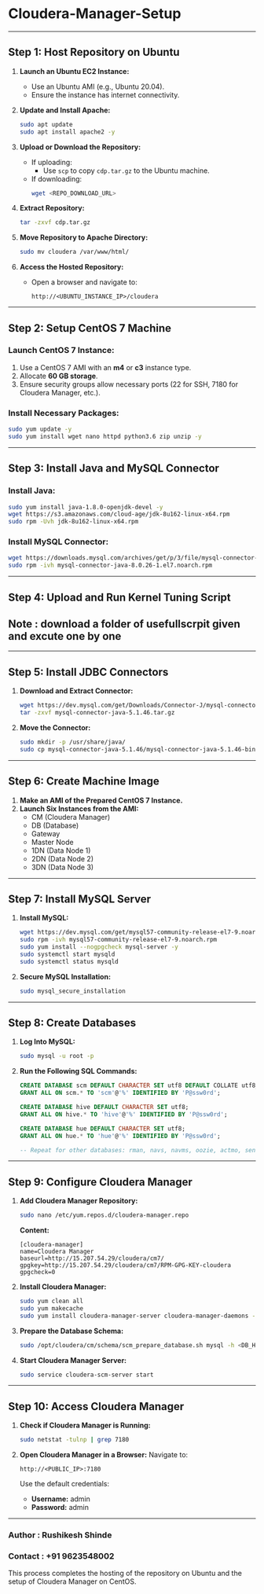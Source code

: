 # Cloudera-Manager-Setup
---

## **Step 1: Host Repository on Ubuntu**

1. **Launch an Ubuntu EC2 Instance:**
   - Use an Ubuntu AMI (e.g., Ubuntu 20.04).
   - Ensure the instance has internet connectivity.

2. **Update and Install Apache:**
   ```bash
   sudo apt update
   sudo apt install apache2 -y
   ```

3. **Upload or Download the Repository:**
   - If uploading:
     - Use `scp` to copy `cdp.tar.gz` to the Ubuntu machine.
   - If downloading:
     ```bash
     wget <REPO_DOWNLOAD_URL>
     ```

4. **Extract Repository:**
   ```bash
   tar -zxvf cdp.tar.gz
   ```

5. **Move Repository to Apache Directory:**
   ```bash
   sudo mv cloudera /var/www/html/
   ```

6. **Access the Hosted Repository:**
   - Open a browser and navigate to:
     ```
     http://<UBUNTU_INSTANCE_IP>/cloudera
     ```

---

## **Step 2: Setup CentOS 7 Machine**

### **Launch CentOS 7 Instance:**
1. Use a CentOS 7 AMI with an **m4** or **c3** instance type.
2. Allocate **60 GB storage**.
3. Ensure security groups allow necessary ports (22 for SSH, 7180 for Cloudera Manager, etc.).

### **Install Necessary Packages:**
```bash
sudo yum update -y
sudo yum install wget nano httpd python3.6 zip unzip -y
```

---

## **Step 3: Install Java and MySQL Connector**

### **Install Java:**
```bash
sudo yum install java-1.8.0-openjdk-devel -y
wget https://s3.amazonaws.com/cloud-age/jdk-8u162-linux-x64.rpm
sudo rpm -Uvh jdk-8u162-linux-x64.rpm
```

### **Install MySQL Connector:**
```bash
wget https://downloads.mysql.com/archives/get/p/3/file/mysql-connector-java-8.0.26-1.el7.noarch.rpm
sudo rpm -ivh mysql-connector-java-8.0.26-1.el7.noarch.rpm
```

---

## **Step 4: Upload and Run Kernel Tuning Script**
## Note : download a folder of usefullscrpit given and excute one by one 

---

## **Step 5: Install JDBC Connectors**

1. **Download and Extract Connector:**
   ```bash
   wget https://dev.mysql.com/get/Downloads/Connector-J/mysql-connector-java-5.1.46.tar.gz
   tar -zxvf mysql-connector-java-5.1.46.tar.gz
   ```

2. **Move the Connector:**
   ```bash
   sudo mkdir -p /usr/share/java/
   sudo cp mysql-connector-java-5.1.46/mysql-connector-java-5.1.46-bin.jar /usr/share/java/mysql-connector-java.jar
   ```

---

## **Step 6: Create Machine Image**

1. **Make an AMI of the Prepared CentOS 7 Instance.**
2. **Launch Six Instances from the AMI:**
   - CM (Cloudera Manager)
   - DB (Database)
   - Gateway
   - Master Node
   - 1DN (Data Node 1)
   - 2DN (Data Node 2)
   - 3DN (Data Node 3)

---

## **Step 7: Install MySQL Server**

1. **Install MySQL:**
   ```bash
   wget https://dev.mysql.com/get/mysql57-community-release-el7-9.noarch.rpm
   sudo rpm -ivh mysql57-community-release-el7-9.noarch.rpm
   sudo yum install --nogpgcheck mysql-server -y
   sudo systemctl start mysqld
   sudo systemctl status mysqld
   ```

2. **Secure MySQL Installation:**
   ```bash
   sudo mysql_secure_installation
   ```

---

## **Step 8: Create Databases**

1. **Log Into MySQL:**
   ```bash
   sudo mysql -u root -p
   ```

2. **Run the Following SQL Commands:**
   ```sql
   CREATE DATABASE scm DEFAULT CHARACTER SET utf8 DEFAULT COLLATE utf8_general_ci;
   GRANT ALL ON scm.* TO 'scm'@'%' IDENTIFIED BY 'P@ssw0rd';

   CREATE DATABASE hive DEFAULT CHARACTER SET utf8;
   GRANT ALL ON hive.* TO 'hive'@'%' IDENTIFIED BY 'P@ssw0rd';

   CREATE DATABASE hue DEFAULT CHARACTER SET utf8;
   GRANT ALL ON hue.* TO 'hue'@'%' IDENTIFIED BY 'P@ssw0rd';

   -- Repeat for other databases: rman, navs, navms, oozie, actmo, sentry, ranger
   ```

---

## **Step 9: Configure Cloudera Manager**

1. **Add Cloudera Manager Repository:**
   ```bash
   sudo nano /etc/yum.repos.d/cloudera-manager.repo
   ```

   **Content:**
   ```
   [cloudera-manager]
   name=Cloudera Manager
   baseurl=http://15.207.54.29/cloudera/cm7/
   gpgkey=http://15.207.54.29/cloudera/cm7/RPM-GPG-KEY-cloudera
   gpgcheck=0
   ```

2. **Install Cloudera Manager:**
   ```bash
   sudo yum clean all
   sudo yum makecache
   sudo yum install cloudera-manager-server cloudera-manager-daemons -y
   ```

3. **Prepare the Database Schema:**
   ```bash
   sudo /opt/cloudera/cm/schema/scm_prepare_database.sh mysql -h <DB_HOST_IP> scm scm P@ssw0rd
   ```

4. **Start Cloudera Manager Server:**
   ```bash
   sudo service cloudera-scm-server start
   ```

---

## **Step 10: Access Cloudera Manager**

1. **Check if Cloudera Manager is Running:**
   ```bash
   sudo netstat -tulnp | grep 7180
   ```

2. **Open Cloudera Manager in a Browser:**
   Navigate to:
   ```
   http://<PUBLIC_IP>:7180
   ```

   Use the default credentials:
   - **Username:** admin
   - **Password:** admin

---

### Author : Rushikesh Shinde
### Contact : +91 9623548002 
This process completes the hosting of the repository on Ubuntu and the setup of Cloudera Manager on CentOS.
